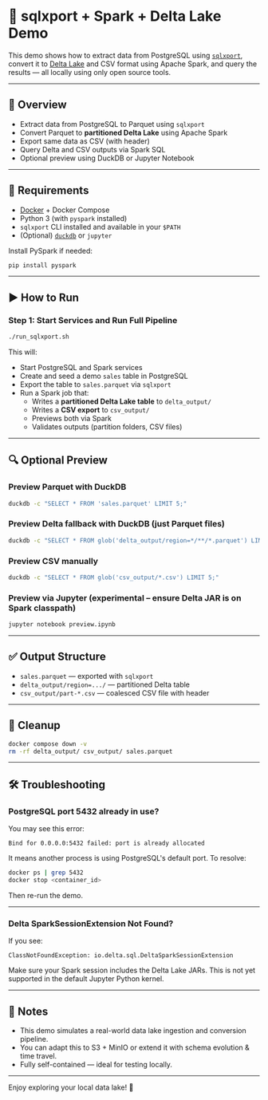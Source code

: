 # 🧪 sqlxport + Spark + Delta Lake Demo

This demo shows how to extract data from PostgreSQL using [`sqlxport`](https://github.com/vahid110/sqlxport), convert it to [Delta Lake](https://delta.io) and CSV format using Apache Spark, and query the results — all locally using only open source tools.

---

## 🚀 Overview

- Extract data from PostgreSQL to Parquet using `sqlxport`
- Convert Parquet to **partitioned Delta Lake** using Apache Spark
- Export same data as CSV (with header)
- Query Delta and CSV outputs via Spark SQL
- Optional preview using DuckDB or Jupyter Notebook

---

## 🔧 Requirements

- [Docker](https://docs.docker.com/get-docker/) + Docker Compose
- Python 3 (with `pyspark` installed)
- `sqlxport` CLI installed and available in your `$PATH`
- (Optional) [`duckdb`](https://duckdb.org/) or `jupyter`

Install PySpark if needed:

```bash
pip install pyspark
```

---

## ▶️ How to Run

### Step 1: Start Services and Run Full Pipeline

```bash
./run_sqlxport.sh
```

This will:
- Start PostgreSQL and Spark services
- Create and seed a demo `sales` table in PostgreSQL
- Export the table to `sales.parquet` via `sqlxport`
- Run a Spark job that:
  - Writes a **partitioned Delta Lake table** to `delta_output/`
  - Writes a **CSV export** to `csv_output/`
  - Previews both via Spark
  - Validates outputs (partition folders, CSV files)

---

## 🔍 Optional Preview

### Preview Parquet with DuckDB

```bash
duckdb -c "SELECT * FROM 'sales.parquet' LIMIT 5;"
```

### Preview Delta fallback with DuckDB (just Parquet files)

```bash
duckdb -c "SELECT * FROM glob('delta_output/region=*/**/*.parquet') LIMIT 10;"
```

### Preview CSV manually

```bash
duckdb -c "SELECT * FROM glob('csv_output/*.csv') LIMIT 5;"
```

### Preview via Jupyter (experimental – ensure Delta JAR is on Spark classpath)

```bash
jupyter notebook preview.ipynb
```

---

## ✅ Output Structure

- `sales.parquet` — exported with `sqlxport`
- `delta_output/region=.../` — partitioned Delta table
- `csv_output/part-*.csv` — coalesced CSV file with header

---

## 🧼 Cleanup

```bash
docker compose down -v
rm -rf delta_output/ csv_output/ sales.parquet
```

---

## 🛠️ Troubleshooting

### PostgreSQL port 5432 already in use?

You may see this error:

```
Bind for 0.0.0.0:5432 failed: port is already allocated
```

It means another process is using PostgreSQL's default port. To resolve:

```bash
docker ps | grep 5432
docker stop <container_id>
```

Then re-run the demo.

---

### Delta SparkSessionExtension Not Found?

If you see:

```
ClassNotFoundException: io.delta.sql.DeltaSparkSessionExtension
```

Make sure your Spark session includes the Delta Lake JARs. This is not yet supported in the default Jupyter Python kernel.

---

## 🧠 Notes

- This demo simulates a real-world data lake ingestion and conversion pipeline.
- You can adapt this to S3 + MinIO or extend it with schema evolution & time travel.
- Fully self-contained — ideal for testing locally.

---

Enjoy exploring your local data lake! 🌊
